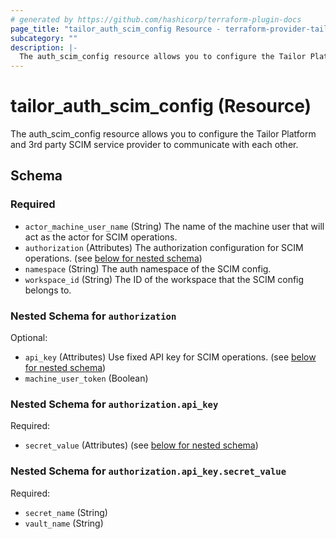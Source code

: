 ```yaml
---
# generated by https://github.com/hashicorp/terraform-plugin-docs
page_title: "tailor_auth_scim_config Resource - terraform-provider-tailor"
subcategory: ""
description: |-
  The auth_scim_config resource allows you to configure the Tailor Platform and 3rd party SCIM service provider to communicate with each other.
---
```


# tailor_auth_scim_config (Resource)

The auth_scim_config resource allows you to configure the Tailor Platform and 3rd party SCIM service provider to communicate with each other.



<!-- schema generated by tfplugindocs -->
## Schema

### Required

- `actor_machine_user_name` (String) The name of the machine user that will act as the actor for SCIM operations.
- `authorization` (Attributes) The authorization configuration for SCIM operations. (see [below for nested schema](#nestedatt--authorization))
- `namespace` (String) The auth namespace of the SCIM config.
- `workspace_id` (String) The ID of the workspace that the SCIM config belongs to.

<a id="nestedatt--authorization"></a>
### Nested Schema for `authorization`

Optional:

- `api_key` (Attributes) Use fixed API key for SCIM operations. (see [below for nested schema](#nestedatt--authorization--api_key))
- `machine_user_token` (Boolean)

<a id="nestedatt--authorization--api_key"></a>
### Nested Schema for `authorization.api_key`

Required:

- `secret_value` (Attributes) (see [below for nested schema](#nestedatt--authorization--api_key--secret_value))

<a id="nestedatt--authorization--api_key--secret_value"></a>
### Nested Schema for `authorization.api_key.secret_value`

Required:

- `secret_name` (String)
- `vault_name` (String)
